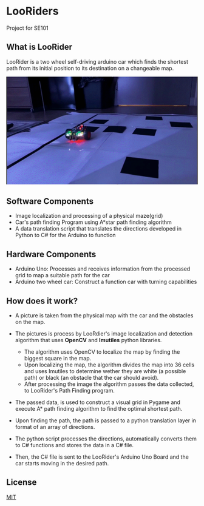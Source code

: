 # LooRiders
Project for SE101

## What is LooRider
 LooRider is a two wheel self-driving arduino car which finds the shortest path from its initial position to its destination on a changeable map.

![visual](looRider.gif)

  
## Software Components
* Image localization and processing of a physical maze(grid)
* Car's path finding Program using A*star path finding algorithm
* A data translation script that translates the directions developed in Python to C# for the Arduino to function

## Hardware Components
* Arduino Uno: Processes and receives information from the processed grid to map a suitable path for the car
* Arduino two wheel car: Construct a function car with turning capabilities

## How does it work?

- A picture is taken from the physical map with the car and the obstacles on the map.

- The pictures is process by LooRdier's image localization and detection algorithm that uses **OpenCV** and **Imutiles** python libraries.

  - The algorithm uses OpenCV to localize the map by finding the biggest square in the map.
  - Upon localizing the map, the algorithm divides the map into 36 cells and uses Imutiles to determine wether they are white (a possible path) or black (an obstacle that the car     should avoid).
  - After processing the image the algorithm passes the data collected, to LooRider's Path Finding program.
  
- The passed data, is used to construct a visual grid in Pygame and execute A* path finding algorithm to find the optimal shortest path.

- Upon finding the path, the path is passed to a python translation layer in format of an array of directions.

- The python script processes the directions, automatically converts them to C# functions and stores the data in a C# file.

- Then, the C# file is sent to the LooRider's Arduino Uno Board and the car starts moving in the desired path.


## License

[MIT](https://choosealicense.com/licenses/mit/)